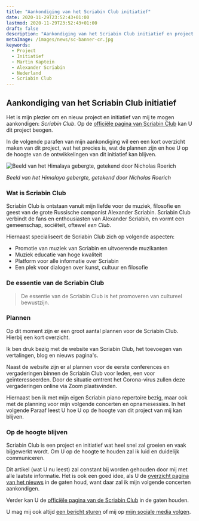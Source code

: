 ```yaml
---
title: "Aankondiging van het Scriabin Club initiatief"
date: 2020-11-29T23:52:43+01:00
lastmod: 2020-11-29T23:52:43+01:00
draft: false
description: "Aankondiging van het Scriabin Club initiatief en project van de pianist en musicus Martin Kaptein. Scriabin Club is de de plek waar fans en enthousiasten van de componist Alexander Scriabin een plek vinden."
metaImage: /images/news/sc-banner-cr.jpg
keywords:
  - Project
  - Initiatief
  - Martin Kaptein
  - Alexander Scriabin
  - Nederland
  - Scriabin Club
---
```


## Aankondiging van het Scriabin Club initiatief

Het is mijn plezier om en nieuw project en initiatief van mij te mogen aankondigen: *Scriabin Club*.
Op de [officiële pagina van Scriabin Club](https://scriabinclub.com/) kan U dit project beogen.

In de volgende parafen van mijn aankondiging wil een een kort overzicht maken van dit project, wat het precies is, wat de plannen zijn en hoe U op de hoogte van de ontwikkelingen van dit initiatief kan blijven.

![Beeld van het Himalaya gebergte, getekend door Nicholas Roerich](/images/news/sc-banner-cr.jpg)

*Beeld van het Himalaya gebergte, getekend door Nicholas Roerich*

### Wat is Scriabin Club

Scriabin Club is ontstaan vanuit mijn liefde voor de muziek, filosofie en geest van de grote Russische componist Alexander Scriabin.
Scriabin Club verbindt de fans en enthousiasten van Alexander Scriabin, en vormt een gemeenschap, sociëteit, oftewel *een Club*.

Hiernaast specialiseert de Scriabin Club zich op volgende aspecten:

- Promotie van muziek van Scriabin en uitvoerende muzikanten
- Muziek educatie van hoge kwaliteit
- Platform voor alle informatie over Scriabin
- Een plek voor dialogen over kunst, cultuur en filosofie

### De essentie van de Scriabin Club

> De essentie van de Scriabin Club is het promoveren van cultureel bewustzijn.

### Plannen

Op dit moment zijn er een groot aantal plannen voor de Scriabin Club.
Hierbij een kort overzicht.

Ik ben druk bezig met de website van Scriabin Club, het toevoegen van vertalingen, blog en nieuws pagina's.

Naast de website zijn er al plannen voor de eerste conferences en vergaderingen binnen de Scriabin Club voor leden, een voor geïnteresseerden.
Door de situatie omtrent het Corona-virus zullen deze vergaderingen online via Zoom plaatsvinden.

Hiernaast ben ik met mijn eigen Scriabin piano repertoire bezig, maar ook met de planning voor mijn volgende concerten en opnamesessies.
In het volgende Paraaf leest U hoe U op de hoogte van dit project van mij kan blijven.

### Op de hoogte blijven

Scriabin Club is een project en initiatief wat heel snel zal groeien en vaak bijgewerkt wordt.
Om U op de hoogte te houden zal ik luid en duidelijk communiceren.

Dit artikel (wat U nu leest) zal constant bij worden gehouden door mij met alle laatste informatie.
Het is ook een goed idee, als U de [overzicht pagina van het nieuws](/nl/news/) in de gaten houd, want daar zal ik mijn volgende concerten aankondigen.

Verder kan U de [officiële pagina van de Scriabin Club](https://scriabinclub.com) in de gaten houden.

U mag mij ook altijd [een bericht sturen](/nl/contact/) of mij op [mijn sociale media volgen](/nl/contact/).
